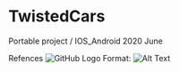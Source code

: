 # TwistedCars
Portable project / IOS_Android 
2020 June

Refences
![GitHub Logo](/images/logo.png)
Format: ![Alt Text](url)



